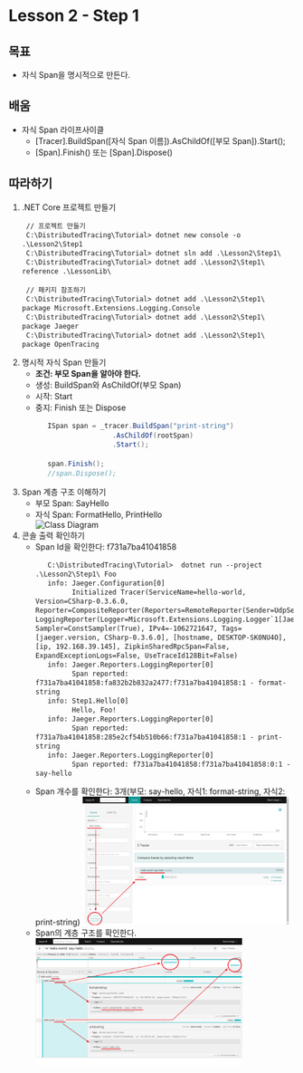 # Lesson 2 - **Step 1**

## 목표

- 자식 Span을 명시적으로 만든다.

## 배움

- 자식 Span 라이프사이클
  - [Tracer].BuildSpan([자식 Span 이름]).AsChildOf([부모 Span]).Start();
  - [Span].Finish() 또는 [Span].Dispose()

## 따라하기
1. .NET Core 프로젝트 만들기
   ```shell
    // 프로젝트 만들기
    C:\DistributedTracing\Tutorial> dotnet new console -o .\Lesson2\Step1
    C:\DistributedTracing\Tutorial> dotnet sln add .\Lesson2\Step1\
    C:\DistributedTracing\Tutorial> dotnet add .\Lesson2\Step1\ reference .\LessonLib\

    // 패키지 참조하기
    C:\DistributedTracing\Tutorial> dotnet add .\Lesson2\Step1\ package Microsoft.Extensions.Logging.Console
    C:\DistributedTracing\Tutorial> dotnet add .\Lesson2\Step1\ package Jaeger
    C:\DistributedTracing\Tutorial> dotnet add .\Lesson2\Step1\ package OpenTracing
   ```
1. 명시적 자식 Span 만들기
   - **조건: 부모 Span을 알아야 한다.**
   - 생성: BuildSpan와 AsChildOf(부모 Span)
   - 시작: Start
   - 중지: Finish 또는 Dispose
     ```cs
        ISpan span = _tracer.BuildSpan("print-string")
                        .AsChildOf(rootSpan)
                        .Start();

        span.Finish();
        //span.Dispose();
     ```
1. Span 계층 구조 이해하기
   - 부모 Span: SayHello
   - 자식 Span: FormatHello, PrintHello  
     ![Class Diagram](http://www.plantuml.com/plantuml/proxy?src=https://raw.githubusercontent.com/hhko/Learning-FunctionalProgramming/tree/master/Fundamentals/DistributedTracing/Tutorial/Lesson2/Step1/UMLs/SpanHierarchy.puml)
1. 콘솔 출력 확인하기
   - Span Id을 확인한다: f731a7ba41041858
     ```shell
        C:\DistributedTracing\Tutorial>  dotnet run --project .\Lesson2\Step1\ Foo
        info: Jaeger.Configuration[0]
              Initialized Tracer(ServiceName=hello-world, Version=CSharp-0.3.6.0, Reporter=CompositeReporter(Reporters=RemoteReporter(Sender=UdpSender(UdpTransport=ThriftUdpClientTransport(Client=192.168.99.201:6831))), LoggingReporter(Logger=Microsoft.Extensions.Logging.Logger`1[Jaeger.Reporters.LoggingReporter])), Sampler=ConstSampler(True), IPv4=-1062721647, Tags=[jaeger.version, CSharp-0.3.6.0], [hostname, DESKTOP-SK0NU4O], [ip, 192.168.39.145], ZipkinSharedRpcSpan=False, ExpandExceptionLogs=False, UseTraceId128Bit=False)
        info: Jaeger.Reporters.LoggingReporter[0]
              Span reported: f731a7ba41041858:fa832b2b832a2477:f731a7ba41041858:1 - format-string
        info: Step1.Hello[0]
              Hello, Foo!
        info: Jaeger.Reporters.LoggingReporter[0]
              Span reported: f731a7ba41041858:285e2cf54b510b66:f731a7ba41041858:1 - print-string
        info: Jaeger.Reporters.LoggingReporter[0]
              Span reported: f731a7ba41041858:f731a7ba41041858:0:1 - say-hello
     ```
   - Span 개수를 확인한다: 3개(부모: say-hello, 자식1: format-string, 자식2: print-string)
     <img src="./Images/JaegerTrace.png" width=80%>
   - Span의 계층 구조를 확인한다.
     <img src="./Images/JaegerSpan.png" width=80%>